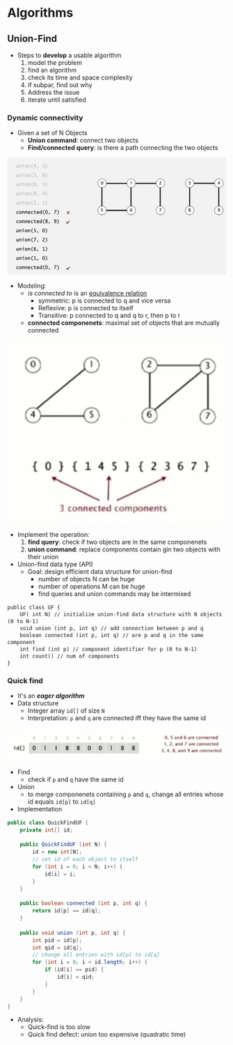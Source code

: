 # Algorithms

## Union-Find

- Steps to **develop** a usable algorithm
	1. model the problem
	2. find an algorithm
	3. check its time and space complexity
	4. if subpar, find out why
	5. Address the issue
	6. iterate until satisfied

### Dynamic connectivity

- Given a set of N Objects
	- **Union command**: connect two objects
	- **Find/connected query**: is there a path connecting the two objects

![](img/dynamic-connectivity.png)

- Modeling:
	- *is connected to* is an <u>equivalence relation</u>
		- symmetric: p is connected to q and vice versa
		- Reflexive: p is connected to itself
		- Transitive: p connected to q and q to r, then p to r
	- **connected componenets**: maximal set of objects that are mutually connected

![](img/connected-component.png)

- Implement the operation:
	1. **find query**: check if two objects are in the same componenets
	2. **union command**: replace components contain gin two objects with their union
- Union-find data type (API)
	- Goal: design efficient data structure for union-find
		- number of objects N can be huge
		- number of operations M can be huge
		- find queries and union commands may be intermixed

```pseudocode
public class UF {
	UF( int N) // initialize union-find data structure with N objects (0 to N-1)
	void union (int p, int q) // add connection between p and q
	boolean connected (int p, int q) // are p and q in the same component
	int find (int p) // component identifier for p (0 to N-1)
	int count() // num of components
}
```

### Quick find

- It's an ***eager algorithm***
- Data structure
	- Integer array `id[]` of size `N`
	- Interpretation: `p` and `q` are connected iff they have the same id

![](img/quick-find.png)

- Find
	- check if `p` and `q` have the same id
- Union
	- to merge componenets containing `p` and `q`, change all entries whose id equals `id[p]` to `id[q]`
- Implementation

```java
public class QuickFindUF {
    private int[] id;
    
    public QuickFindUF (int N) {
        id = new int[N];
        // set id of each object to itself
        for (int i = 0; i < N; i++) {
            id[i] = i;
        }
    }
    
    public boolean connected (int p, int q) {
        return id[p] == id[q];
    }
    
    public void union (int p, int q) {
        int pid = id[p];
        int qid = id[q];
        // change all entries with id[p] to id[q]
        for (int i = 0; i < id.length; i++) {
            if (id[i] == pid) {
                id[i] = qid;
            }
        }
    }
}
```

- Analysis:
	- Quick-find is too slow
	- Quick find defect: union too expensive (quadratic time)

